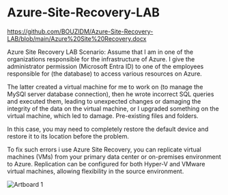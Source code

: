 # Azure-Site-Recovery-LAB

https://github.com/BOUZIDM/Azure-Site-Recovery-LAB/blob/main/Azure%20Site%20Recovery.docx

Azure Site Recovery LAB
Scenario: Assume that I am in one of the organizations responsible for the infrastructure of Azure. I give the administrator permission (Microsoft Entra ID) to one of the employees responsible for (the database) to access various resources on Azure.

The latter created a virtual machine for me to work on (to manage the MySQl server database connection), then he wrote incorrect SQL queries and executed them, leading to unexpected changes or damaging the integrity of the data on the virtual machine, or I upgraded something on the virtual machine, which led to damage.  Pre-existing files and folders.

 In this case, you may need to completely restore the default device and restore it to its location before the problem.

To fix such errors  i use Azure Site Recovery, you can replicate virtual machines (VMs) from your primary data center or on-premises environment to Azure. Replication can be configured for both Hyper-V and VMware virtual machines, allowing flexibility in the source environment.

![Artboard 1](https://github.com/BOUZIDM/Azure-Site-Recovery-LAB/assets/129424084/7f58b2b4-a77b-40b1-9769-97d885192a8b)
